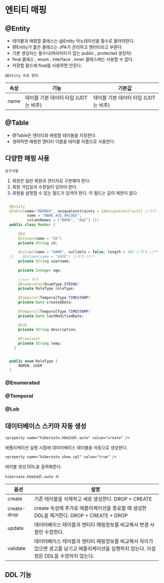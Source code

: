 # 엔티티 매핑

## @Entity

* 테이블과 매핑할 클래스는 @Entity 어노테이션을 필수로 붙야야한다.
* @Entity가 붙은 클래스는 JPA가 관리하고 엔터티라고 부른다.
* 기본 생성자는 필수다(파라미터가 없는 public , protected 생성자)
* final 클래스 , enum , interface , inner 클래스에는 사용할 수 없다.
* 저장할 필드에 final을 사용하면 안된다.

`@Entity 속성 정리`

|속성|기능|기본값|
|----|----|---|
|name|테이블 기본 데이터 타입 (UDT는 비추)|테이블 기본 데이터 타입 (UDT는 비추)|



## @Table

* @Table은 엔터티와 매핑할 테이블을 지정한다.
* 생략하면 매핑한 엔티티 이름을 테이블 이름으로 사용한다.


## 다양한 매핑 사용

`요구사항`

1. 회원은 일반 회원과 관리자로 구분해야 한다.
2. 회원 가입일과 수정일이 있어야 한다.
3. 회원을 설명할 수 있는 필드가 있어야 한다. 이 필드는 길이 제한이 없다.



``` java

  @Entity
  @Table(name="MEMBER", uniqueConstraints = {@UniqueConstraint( //추가 //**
          name = "NAME_AGE_UNIQUE",
          columnNames = {"NAME", "AGE"} )})
  public class Member {
  
      @Id
      @Column(name = "ID")
      private String id;
  
      @Column(name = "NAME", nullable = false, length = 10) //추가 //**
  //    @Column(name = "NAME") //추가 //**
      private String username;
  
      private Integer age;
  
      //=== 추가
      @Enumerated(EnumType.STRING)
      private RoleType roleType;
  
      @Temporal(TemporalType.TIMESTAMP)
      private Date createdDate;
  
      @Temporal(TemporalType.TIMESTAMP)
      private Date lastModifiedDate;
  
      @Lob
      private String description;
  
      @Transient
      private String temp;
    }

```

``` java

  public enum RoleType {
      ADMIN, USER
  }


```


### @Enumerated

### @Temporal

### @Lob



## 데이터베이스 스키마 자동 생성

`<property name="hibernate.hbm2ddl.auto" value="create" />`

애플리케이션 실행 시점에 데이터베이스 테이블을 자동으로 생성한다.

`<property name="hibernate.show_sql" value="true" />`

테이블 생성 DDL을 출력해준다.



`hibernate.hbm2ddl.auto 속`

|옵션|설명|
|---|---|
|create	|기존 테이블을 삭제하고 새로 생성한다. DROP + CREATE|
|create-drop|create 속성에 추가로 애플리케이션을 종료할 때 생성한 DDL을 제거한다. DROP + CREATE + DROP|
|update	|데이터베이스 테이블과 엔티티 매핑정보를 비교해서 변경 사항만 수정한다.|
|validate|데이터베이스 테이블과 엔티티 매핑정보를 비교해서 차이가 있으면 경고를 남기고 애플리케이션을 실행하지 않는다. 이설정은 DDL을 수정하지 않는다.|



## DDL 기능